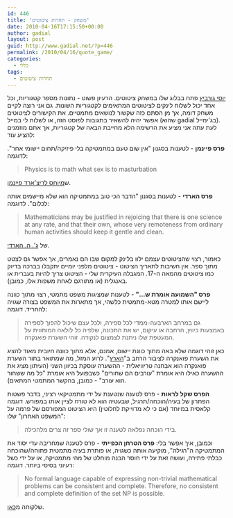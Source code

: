 ```yaml
---
id: 446
title: 'משחק - תחרות ציטוטים'
date: 2010-04-16T17:15:50+00:00
author: gadial
layout: post
guid: http://www.gadial.net/?p=446
permalink: /2010/04/16/quote_game/
categories:
  - כללי
tags:
  - תחרות ציטוטים
---
```

[יוסי גורביץ](http://www.hahem.co.il/friendsofgeorge/?p=1294) פתח בבלוג שלו במשחק ציטוטים. הרעיון פשוט - נתונות מספר קטגוריות, וכל אחד יכול לשלוח לינקים לציטוטים המתאימים לקטגוריות השונות. גם אני רוצה לקיים משחק דומה, אך מן הסתם כזה שקשור לנושאים מתמטיים. את הקישורים לציטוטים אפשר יהיה להשאיר בתגובות לפוסט הזה, או לשלוח לי במייל (שהוא gadial בג'ימייל). לעת עתה אני מציע את הרשימה הלא מחייבת הבאה של קטגוריות, אך אתם מוזמנים להציע עוד:

**פרס פיינמן** - לטענות בסגנון "אין שום טעם במתמטיקה בלי פיזיקה/תחום יישומי אחר". לדוגמה:

> <p dir="ltr">
>   Physics is to math what sex is to masturbation
> </p>

ש[מיוחס לריצ'ארד פיינמן](http://www.quotationspage.com/quote/35007.html).

**פרס הארדי** - לטענות בסגנון "הדבר הכי טוב במתמטיקה הוא שלא מיישמים אותה לכלום". לדוגמה:

> <p dir="ltr">
>   Mathematicians may be justified in rejoicing that there is one science at any rate, and that their own, whose very remoteness from ordinary human activities should keep it gentle and clean.
> </p>

של [ג'. ה. הארדי](http://en.wikipedia.org/wiki/G._H._Hardy).

כאמור, רצוי שהציטוטים עצמם ילוו בלינק למקום שבו הם נאמרים, אך אפשר גם לצטט מתוך ספר. אין חשיבות לתאריך הציטוט - ציטוטים מלפני יומיים יתקבלו בברכה בדיוק כמו ציטוטים מהמאה ה-17. המגבלה העיקרית שלי - הציטוט צריך להיות בעברית או באנגלית (או מתורגם לאחת משפות אלו, כמובן).

**פרס "השמועה אומרת ש&#8230;"** - לטענות שמציגות משפט מתמטי, רצוי מתוך כוונה ליישם אותו למטרה מטא-מתמטית כלשהי, אך מתארות את המשפט בצורה שגויה להחריד. דוגמה:

> גם במרחב הארבעה-ממדי לכל ספירה, ולכל עצם שיכול להפוך לספירה באמצעות כיווץ, הרחבה או עיקום, יש את התכונה, שלפיה כל לולאה המותווית על המעטפת שלו ניתנת לצמצום לנקודה. זוהי השערת פואנקרה.

כאן זוהי דוגמה שלא באה מתוך כוונת יישום, אמנם, אלא מתוך כוונה חיובית מאוד להציג את השערת פואנקרה לציבור הרחב ב"[הארץ](http://www.haaretz.co.il/hasite/pages/ShArt.jhtml?itemNo=292293&contrassID=2&subContrassID=0&sbSubContrassID=0)". לרוע המזל, מה שמתואר בתור השערת פואנקרה הוא אבחנה טריוויאלית - ההשערה עוסקת בכיוון השני (העיתון מציג את ההשערה כאילו היא אומרת "עורבים הם שחורים" כשבפועל היא אומרת "כל מה ששחור הוא עורב" - כמובן, בהקשר המתמטי המתאים).

**הפרס שקל לראות** - פרס לטענה שנטענת על ידי מתמטיקאי רציני, בדבר פשטות הפתרון של בעיה/הוכחה/תרגיל, שבעטיה הוא לא טורח לציין אותו במפורש. דוגמה קלאסית במיוחד (אם כי לא מדוייקת לחלוטין) היא הציטוט המפורסם של פרמה על "המשפט האחרון" שלו:

> בידי הוכחה נפלאה לטענה זו אך שולי ספר זה צרים מלהכילה.

וכמובן, איך אפשר בלי: **פרס הטרחן הכפייתי** - פרס לטענה שמחריבה עדי יסוד את המתמטיקה ה"רגילה", מוקיעה אותה כשגויה, או פותרת בעיה מתמטית פתוחה/שהוכחה כבלתי פתירה, ועושה זאת על ידי חוסר הבנה מוחלט של מהי מתמטיקה, או על ידי כשל רעיוני בסיסי ביותר. דוגמה:

> <p dir="ltr">
>   No formal language capable of expressing non-trivial mathematical problems can be consistent and complete. Therefore, no consistent and complete definition of the set NP is possible.
> </p>

שלקוחה מ[כאן](http://www.win.tue.nl/~gwoegi/P-versus-NP/argall.txt).